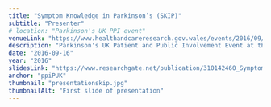 ```yaml
---
title: "Symptom Knowledge in Parkinson’s (SKIP)"
subtitle: "Presenter"
# location: "Parkinson's UK PPI event"
venueLink: "https://www.healthandcareresearch.gov.wales/events/2016/09/13/parkinsons-uk-ppi-training-session/"
description: "Parkinson's UK Patient and Public Involvement Event at the University of Manchester"
date: "2016-09-16"
year: "2016"
slidesLink: "https://www.researchgate.net/publication/310142460_Symptom_Knowledge_in_Parkinson%27s_SKIP?ev=prf_pub"
anchor: "ppiPUK"
thumbnail: "presentationskip.jpg"
thumbnailAlt: "First slide of presentation"
---
```

